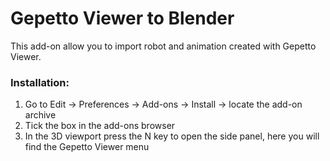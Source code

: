 # Gepetto Viewer to Blender
This add-on allow you to import robot and animation created with Gepetto Viewer. 

### Installation:
1. Go to Edit -> Preferences -> Add-ons -> Install -> locate the add-on archive
2. Tick the box in the add-ons browser
3. In the 3D viewport press the N key to open the side panel, here you will find the Gepetto Viewer menu